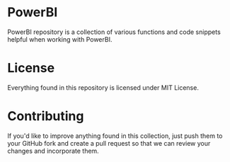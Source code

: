 # PowerBI

PowerBI repository is a collection of various functions and code snippets helpful when working with PowerBI. 

# License

Everything found in this repository is licensed under MIT License. 

# Contributing

If you'd like to improve anything found in this collection, just push them to your GitHub fork and create a pull request so that we can review your changes and incorporate them.  